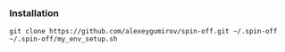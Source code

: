 ### Installation

```
git clone https://github.com/alexeygumirov/spin-off.git ~/.spin-off
~/.spin-off/my_env_setup.sh
```

